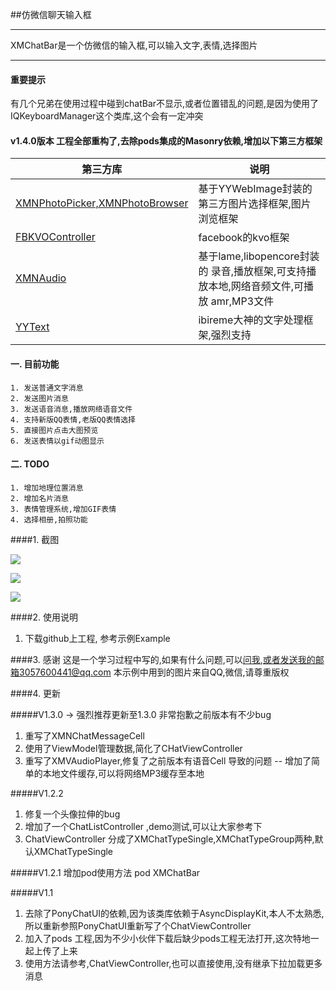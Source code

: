 ##仿微信聊天输入框

-----
XMChatBar是一个仿微信的输入框,可以输入文字,表情,选择图片


------

#### 重要提示
有几个兄弟在使用过程中碰到chatBar不显示,或者位置错乱的问题,是因为使用了IQKeyboardManager这个类库,这个会有一定冲突


#### v1.4.0版本 工程全部重构了,去除pods集成的Masonry依赖,增加以下第三方框架


第三方库 | 说明
----- | -----
[XMNPhotoPicker,XMNPhotoBrowser](https://github.com/ws00801526/XMNPhotoPickerFramework) | 基于YYWebImage封装的第三方图片选择框架,图片浏览框架
[FBKVOController](https://github.com/facebook/KVOController) | facebook的kvo框架
[XMNAudio](https://github.com/ws00801526/XMNAudio) | 基于lame,libopencore封装的 录音,播放框架,可支持播放本地,网络音频文件,可播放 amr,MP3文件
[YYText](https://github.com/ibireme/YYText)  |  ibireme大神的文字处理框架,强烈支持

#### 一. 目前功能
	1. 发送普通文字消息
	2. 发送图片消息
	3. 发送语音消息,播放网络语音文件
	4. 支持新版QQ表情,老版QQ表情选择
	5. 直接图片点击大图预览
	6. 发送表情以gif动图显示
	
#### 二. TODO
	1. 增加地理位置消息
	2. 增加名片消息
	3. 表情管理系统,增加GIF表情
	4. 选择相册,拍照功能

####1. 截图

![](http://7xlt1j.com1.z0.glb.clouddn.com/XMChatBarScreenShot_3.gif)

![](http://7xlt1j.com1.z0.glb.clouddn.com/XMChatBarScreenShot_1.png)


![](http://7xlt1j.com1.z0.glb.clouddn.com/XMChatBarScreenShot_2.png)


####2. 使用说明

1. 下载github上工程, 参考示例Example

####3. 感谢
这是一个学习过程中写的,如果有什么问题,可以[问我](https://github.com/ws00801526/XMChatBarExample/issues),或者发送我的邮箱3057600441@qq.com
本示例中用到的图片来自QQ,微信,请尊重版权


####4. 更新


#####V1.3.0 -> 强烈推荐更新至1.3.0  非常抱歉之前版本有不少bug

1. 重写了XMNChatMessageCell
2. 使用了ViewModel管理数据,简化了CHatViewController
3. 重写了XMVAudioPlayer,修复了之前版本有语音Cell 导致的问题  -- 增加了简单的本地文件缓存,可以将网络MP3缓存至本地


#####V1.2.2
1. 修复一个头像拉伸的bug
2. 增加了一个ChatListController ,demo测试,可以让大家参考下
3. ChatViewController 分成了XMChatTypeSingle,XMChatTypeGroup两种,默认XMChatTypeSingle

#####V1.2.1
增加pod使用方法
pod XMChatBar

#####V1.1
1. 去除了PonyChatUI的依赖,因为该类库依赖于AsyncDisplayKit,本人不太熟悉,所以重新参照PonyChatUI重新写了个ChatViewController
2. 加入了pods 工程,因为不少小伙伴下载后缺少pods工程无法打开,这次特地一起上传了上来
3. 使用方法请参考,ChatViewController,也可以直接使用,没有继承下拉加载更多消息

